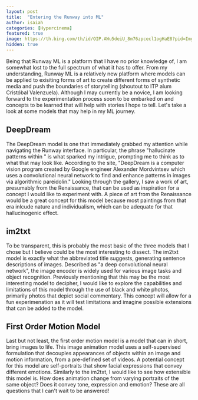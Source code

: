 ```yaml
---
layout: post
title:  "Entering the Runway into ML"
author: isaiah
categories: [Hypercinema]
featured: true
image: https://th.bing.com/th/id/OIP.AWu5deiU_8m76zpcecl1ogHaE8?pid=ImgDet&rs=1
hidden: true
---
```


Being that Runway ML is a platform that I have no prior knowledge of, I am somewhat lost to the full spectrum of what it has to offer. From my understanding, Runway ML is a relatively new platform where models can be applied to exisiting forms of art to create different forms of synthetic media and push the boundaries of storytelling (shoutout to ITP alum Cristóbal Valenzuela). Although I may currently be a novice, I am looking forward to the experimentation process soon to be embarked on and concepts to be learned that will help with stories I hope to tell. Let's take a look at some models that may help in my ML journey.

## DeepDream

The DeepDream model is one that immediately grabbed my attention while navigating the Runway interface. In particular, the phrase "hallucinate patterns within " is what sparked my intrigue, prompting me to think as to what that may look like. According to the site, "DeepDream is a computer vision program created by Google engineer Alexander Mordvintsev which uses a convolutional neural network to find and enhance patterns in images via algorithmic pareidolin." Looking through the gallery, I saw a work of art, presumably from the Renaissance, that can be used as inspiration for a concept I would like to experiment with. A piece of art from the Renaissance would be a great concept for this model because most paintings from that era inlcude nature and individualism, which can be adequate for that hallucinogenic effect.

## im2txt

To be transparent, this is probably the most basic of the three models that I chose but I believe could be the most interesting to dissect. The im2txt model is exactly what the abbreviated title suggests, generating sentence descriptions of images. Described as "a deep convolutional neural network", the image encoder is widely used for various image tasks and object recognition. Previously mentioning that this may be the most interesting model to decipher, I would like to explore the capabilities and limitations of this model through the use of black and white photos, primarily photos that depict social commentary. This concept will allow for a fun experimenation as it will test limitations and imagine  possible extensions that can be added to the model.

## First Order Motion Model

Last but not least, the first order motion model is a model that can in short, bring images to life. This image animation model uses a self-supervised formulation that decouples appearances of objects within an image and motion information, from a pre-defined set of videos. A potential concept for this model are self-portraits that show facial expressions that convey different emotions. Similarly to the im2txt, I would like to see how extensible this model is. How does animation change from varying portraits of the same object? Does it convey tone, expression and emotion? These are all questions that I can't wait to be answered!
